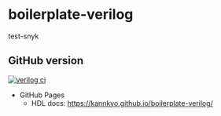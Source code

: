 # boilerplate-verilog
test-snyk
## GitHub version

[![verilog ci](https://github.com/kannkyo/boilerplate-verilog/actions/workflows/verilog-ci.yml/badge.svg)](https://github.com/kannkyo/boilerplate-verilog/actions/workflows/verilog-ci.yml)

- GitHub Pages
  - HDL docs: https://kannkyo.github.io/boilerplate-verilog/
